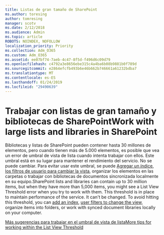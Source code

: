 ```yaml
---
title: Listas de gran tamaño de SharePoint
ms.author: toresing
author: tomresing
manager: scotv
ms.date: 2/12/2018
ms.audience: Admin
ms.topic: article
ROBOTS: NOINDEX, NOFOLLOW
localization_priority: Priority
ms.collection: Adm_O365
ms.custom: Adm_O365
ms.assetid: ee07bf74-7aeb-4c47-8f5d-f496d6c09d79
ms.openlocfilehash: c4792a3e8656ebe315c4a4ba6b08b9881b0f789d
ms.sourcegitcommit: e2864efcfb493b6e46b662b746661a61232bdba7
ms.translationtype: MT
ms.contentlocale: es-ES
ms.lasthandoff: 01/24/2019
ms.locfileid: "29490639"
---
```

# <a name="work-with-large-lists-and-libraries-in-sharepoint"></a><span data-ttu-id="9582a-102">Trabajar con listas de gran tamaño y bibliotecas de SharePoint</span><span class="sxs-lookup"><span data-stu-id="9582a-102">Work with large lists and libraries in SharePoint</span></span>

<span data-ttu-id="9582a-p101">Bibliotecas y listas de SharePoint pueden contener hasta 30 millones de elementos, pero cuando tienen más de 5.000 elementos, es posible que vea un error de umbral de vista de lista cuando intenta trabajar con ellos. Este umbral está en su lugar para mantener el rendimiento del servicio. No se puede cambiar. Para evitar usar este umbral, se puede [Agregar un índice](https://go.microsoft.com/fwlink/?linkid=867784), [los filtros de usuario para cambiar la vista](https://go.microsoft.com/fwlink/?linkid=867786), organizar los elementos en las carpetas o trabajar con bibliotecas de documentos sincronizada localmente en su equipo.</span><span class="sxs-lookup"><span data-stu-id="9582a-p101">SharePoint lists and libraries can contain up to 30 million items, but when they have more than 5,000 items, you might see a List View Threshold error when you try to work with them. This threshold is in place to maintain performance of the service. It can't be changed. To avoid hitting this threshold, you can [add an index](https://go.microsoft.com/fwlink/?linkid=867784), [user filters to change the view](https://go.microsoft.com/fwlink/?linkid=867786), organize items into folders, or work with synced document libraries locally on your computer.</span></span> 
  
[<span data-ttu-id="9582a-107">Más sugerencias para trabajar en el umbral de vista de lista</span><span class="sxs-lookup"><span data-stu-id="9582a-107">More tips for working within the List View Threshold</span></span>](https://go.microsoft.com/fwlink/?linkid=867787)
  

